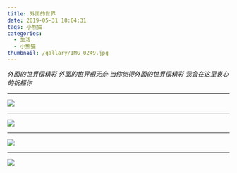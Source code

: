 ```yaml
---
title: 外面的世界
date: 2019-05-31 18:04:31
tags: 小熊猫
categories:
  - 生活
  - 小熊猫
thumbnail: /gallary/IMG_0249.jpg
---
```


_外面的世界很精彩_
_外面的世界很无奈_
_当你觉得外面的世界很精彩_
_我会在这里衷心的祝福你_

---

![](/gallary/IMG_0247.jpg)

---

![](/gallary/IMG_0248.jpg)

<!-- more -->

---

![](/gallary/IMG_0249.jpg)

---

![](/gallary/IMG_0250.jpg)
